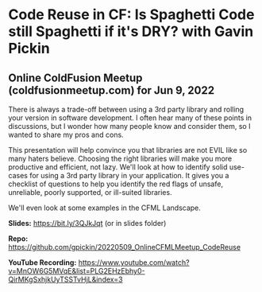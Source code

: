 # Code Reuse in CF: Is Spaghetti Code still Spaghetti if it's DRY? with Gavin Pickin

## Online ColdFusion Meetup (coldfusionmeetup.com) for Jun 9, 2022

There is always a trade-off between using a 3rd party library and rolling your version in software development. I often hear many of these points in discussions, but I wonder how many people know and consider them, so I wanted to share my pros and cons.

This presentation will help convince you that libraries are not EVIL like so many haters believe. Choosing the right libraries will make you more productive and efficient, not lazy. We'll look at how to identify solid use-cases for using a 3rd party library in your application. It gives you a checklist of questions to help you identify the red flags of unsafe, unreliable, poorly supported, or ill-suited libraries.

We'll even look at some examples in the CFML Landscape.

**Slides:** https://bit.ly/3QJkJqt (or in slides folder)

**Repo:** https://github.com/gpickin/20220509_OnlineCFMLMeetup_CodeReuse

**YouTube Recording:** https://www.youtube.com/watch?v=MnOW6G5MVqE&list=PLG2EHzEbhy0-QirMKgSxhjkUyTSSTvHjL&index=3
